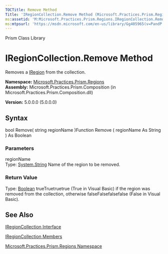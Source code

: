 ```yaml
---
TOCTitle: Remove Method
Title: 'IRegionCollection.Remove Method (Microsoft.Practices.Prism.Regions)'
ms:assetid: 'M:Microsoft.Practices.Prism.Regions.IRegionCollection.Remove(System.String)'
ms:mtpsurl: 'https://msdn.microsoft.com/en-us/library/Gg405965(v=PandP.50)'
---
```


Prism Class Library

IRegionCollection.Remove Method
===================================

Removes a [IRegion](https://msdn.microsoft.com/t:microsoft.practices.prism.regions.iregion) from the collection.

**Namespace:** [Microsoft.Practices.Prism.Regions](https://msdn.microsoft.com/n:microsoft.practices.prism.regions)
**Assembly:** Microsoft.Practices.Prism.Composition (in Microsoft.Practices.Prism.Composition.dll)

**Version:** 5.0.0.0 (5.0.0.0)

## Syntax


bool Remove( string regionName )Function Remove ( regionName As String ) As Boolean

### Parameters

regionName  
Type: [System.String](http://msdn.microsoft.com/en-us/library/s1wwdcbf)
Name of the region to be removed.

### Return Value

Type: [Boolean](http://msdn.microsoft.com/en-us/library/a28wyd50)
trueTruetruetrue (True in Visual Basic) if the region was removed from the collection, otherwise falseFalsefalsefalse (False in Visual Basic).

See Also
--------


[IRegionCollection Interface](https://msdn.microsoft.com/t:microsoft.practices.prism.regions.iregioncollection)

[IRegionCollection Members](https://msdn.microsoft.com/allmembers.t:microsoft.practices.prism.regions.iregioncollection)

[Microsoft.Practices.Prism.Regions Namespace](https://msdn.microsoft.com/n:microsoft.practices.prism.regions)
